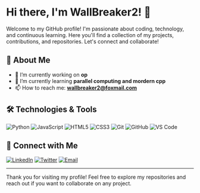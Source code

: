 # Hi there, I'm WallBreaker2! 👋

Welcome to my GitHub profile! I'm passionate about coding, technology, and continuous learning. Here you'll find a collection of my projects, contributions, and repositories. Let's connect and collaborate!

## 🚀 About Me

- 🔭 I’m currently working on **op**
- 🌱 I’m currently learning **parallel computing and mordern cpp**
- 📫 How to reach me: **wallbreaker2@foxmail.com**

## 🛠️ Technologies & Tools

![Python](https://img.shields.io/badge/-Python-3776AB?style=for-the-badge&logo=python&logoColor=white)
![JavaScript](https://img.shields.io/badge/-JavaScript-F7DF1E?style=for-the-badge&logo=javascript&logoColor=black)
![HTML5](https://img.shields.io/badge/-HTML5-E34F26?style=for-the-badge&logo=html5&logoColor=white)
![CSS3](https://img.shields.io/badge/-CSS3-1572B6?style=for-the-badge&logo=css3&logoColor=white)
![Git](https://img.shields.io/badge/-Git-F05032?style=for-the-badge&logo=git&logoColor=white)
![GitHub](https://img.shields.io/badge/-GitHub-181717?style=for-the-badge&logo=github&logoColor=white)
![VS Code](https://img.shields.io/badge/-VS%20Code-007ACC?style=for-the-badge&logo=visual-studio-code&logoColor=white)
<!---
## 📈 GitHub Stats

![WallBreaker2's GitHub stats](https://github-readme-stats.vercel.app/api?username=WallBreaker2&show_icons=true&theme=radical)

## 🌟 Top Repositories

[![Repo Name](https://github-readme-stats.vercel.app/api/pin/?username=WallBreaker2&repo=op&theme=radical)](https://github.com/WallBreaker2/op)
--->
## 🔗 Connect with Me

[![LinkedIn](https://img.shields.io/badge/-LinkedIn-0077B5?style=for-the-badge&logo=linkedin&logoColor=white)](https://www.linkedin.com/in/your-linkedin-profile)
[![Twitter](https://img.shields.io/badge/-Twitter-1DA1F2?style=for-the-badge&logo=twitter&logoColor=white)](https://twitter.com/your-twitter-handle)
[![Email](https://img.shields.io/badge/-Email-D14836?style=for-the-badge&logo=gmail&logoColor=white)](mailto:wallbreaker2@foxmail.com)

---

Thank you for visiting my profile! Feel free to explore my repositories and reach out if you want to collaborate on any project.
